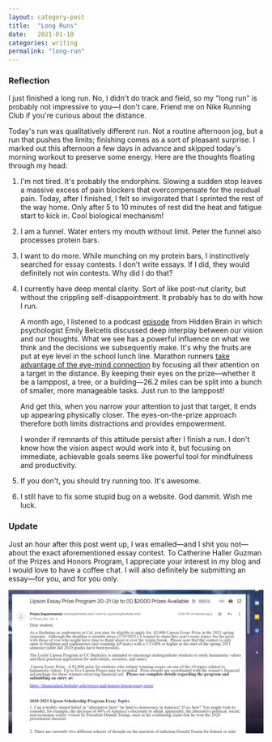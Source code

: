 ```yaml
---
layout: category-post
title:  "Long Runs"
date:   2021-01-10
categories: writing
permalink: "long-run"
---
```


### Reflection

I just finished a long run. No, I didn't do track and field, so my "long run" is probably not impressive to you—I don't care. Friend me on Nike Running Club if you're curious about the distance.

Today's run was qualitatively different run. Not a routine afternoon jog, but a run that pushes the limits; finishing comes as a sort of pleasant surprise. I marked out this afternoon a few days in advance and skipped today's morning workout to preserve some energy. Here are the thoughts floating through my head:

1. I'm not tired. It's probably the endorphins. Slowing a sudden stop leaves a massive excess of pain blockers that overcompensate for the residual pain. Today, after I finished, I felt so invigorated that I sprinted the rest of the way home. Only after 5 to 10 minutes of rest did the heat and fatigue start to kick in. Cool biological mechanism!

2. I am a funnel. Water enters my mouth without limit. Peter the funnel also processes protein bars.

3. I want to do more. While munching on my protein bars, I instinctively searched for essay contests. I don't write essays. If I did, they would definitely not win contests. Why did I do that?

4. I currently have deep mental clarity. Sort of like post-nut clarity, but without the crippling self-disappointment. It probably has to do with how I run.

   A month ago, I listened to a podcast [episode](https://open.spotify.com/episode/7psmplSSi2D5QJd3ZZbtq2) from Hidden Brain in which psychologist Emily Belcetis discussed deep interplay between our vision and our thoughts. What we see has a powerful influence on what we think and the decisions we subsequently make. It's why the fruits are put at eye level in the school lunch line. Marathon runners [take advantage of the eye-mind connection](https://www.theatlantic.com/health/archive/2015/01/running-faster-by-focusing-on-the-finish-line/384653/) by focusing all their attention on a target in the distance. By keeping their eyes on the prize—whether it be a lamppost, a tree, or a building—26.2 miles can be split into a bunch of smaller, more manageable tasks. Just run to the lamppost!

   And get this, when you narrow your attention to just that target, it ends up appearing physically closer. The eyes-on-the-prize approach therefore both limits distractions and provides empowerment.

   I wonder if remnants of this attitude persist after I finish a run. I don't know how the vision aspect would work into it, but focusing on immediate, achievable goals seems like powerful tool for mindfulness and productivity.

5. If you don't, you should try running too. It's awesome.

6. I still have to fix some stupid bug on a website. God dammit. Wish me luck.

### Update

Just an hour after this post went up, I was emailed—and I shit you not—about the exact aforementioned essay contest. To Catherine Haller Guzman of the Prizes and Honors Program, I appreciate your interest in my blog and I would love to have a coffee chat. I will also definitely be submitting an essay—for you, and for you only.

![image-20210110181542970](\resources\contest_email)